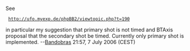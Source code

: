 See

` `[`http://ufo.myexp.de/phpBB2/viewtopic.php?t=190`](http://ufo.myexp.de/phpBB2/viewtopic.php?t=190)

in particular my suggestion that primary shot is not timed and BTAxis
proposal that the secondary shot be timed. Currently only primary shot
is implemented. --[Bandobras](User:Bandobras "wikilink") 21:57, 7 July
2006 (CEST)
